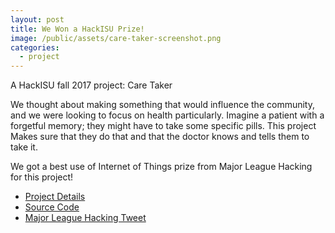 ```yaml
---
layout: post
title: We Won a HackISU Prize!
image: /public/assets/care-taker-screenshot.png
categories:
  - project
---
```


A HackISU fall 2017 project: Care Taker

We thought about making something that would influence the community, and we were looking to focus on health particularly. Imagine a patient with a forgetful memory; they might have to take some specific pills. This project Makes sure that they do that and that the doctor knows and tells them to take it.

We got a best use of Internet of Things prize from Major League Hacking for this project!

- <a href="https://devpost.com/software/care-taker-yumh2p" target="_blank">Project Details</a>
- <a href="https://github.com/takasoft/hackisu2017fall" target="_blank">Source Code</a>
- <a href="https://twitter.com/MLHacks/status/922178438013833218" target="_blank">Major League Hacking Tweet</a>

